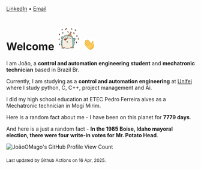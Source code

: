 [LinkedIn](https://www.linkedin.com/in/joão-pedro-gozzoli-b95641301/) &bull;
[Email](joaopedrogozzoli@gmail.com)

# Welcome <img src="happy.gif" height="64px" /> <img src="wave.gif" height="32px" />

I am João, a  **control and automation engineering student** and **mechatronic technician** based in Brazil Br.

Currently, I am studying as a **control and automation engineering** at [Unifei](https://unifei.edu.br) where I study python, C, C++, project management and Ai.

I did my high school education at ETEC Pedro Ferreira alves as a Mechatronic technician in Mogi Mirim.

Here is a random fact about me - I have been on this planet for **7779 days**.

And here is a just a random fact -  **In the 1985 Boise, Idaho mayoral election, there were four write-in votes for Mr. Potato Head**.

![JoãoOMago's GitHub Profile View Count](https://komarev.com/ghpvc/?username=JoaoOMago)

<sub>Last updated by Github Actions on 16 Apr, 2025.</sub>
